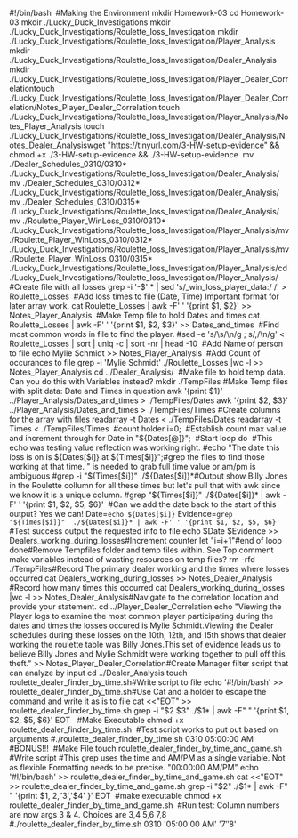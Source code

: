 #!/bin/bash
​
#Making the Environment
mkdir Homework-03
cd Homework-03
mkdir ./Lucky_Duck_Investigations
mkdir ./Lucky_Duck_Investigations/Roulette_loss_Investigation
mkdir ./Lucky_Duck_Investigations/Roulette_loss_Investigation/Player_Analysis
mkdir ./Lucky_Duck_Investigations/Roulette_loss_Investigation/Dealer_Analysis
mkdir ./Lucky_Duck_Investigations/Roulette_loss_Investigation/Player_Dealer_Correlation
​
touch ./Lucky_Duck_Investigations/Roulette_loss_Investigation/Player_Dealer_Correlation/Notes_Player_Dealer_Correlation
touch ./Lucky_Duck_Investigations/Roulette_loss_Investigation/Player_Analysis/Notes_Player_Analysis
touch ./Lucky_Duck_Investigations/Roulette_loss_Investigation/Dealer_Analysis/Notes_Dealer_Analysis
​
wget "https://tinyurl.com/3-HW-setup-evidence" && chmod +x ./3-HW-setup-evidence && ./3-HW-setup-evidence
​
mv ./Dealer_Schedules_0310/0310* ./Lucky_Duck_Investigations/Roulette_loss_Investigation/Dealer_Analysis/
​
mv ./Dealer_Schedules_0310/0312* ./Lucky_Duck_Investigations/Roulette_loss_Investigation/Dealer_Analysis/
​
mv ./Dealer_Schedules_0310/0315* ./Lucky_Duck_Investigations/Roulette_loss_Investigation/Dealer_Analysis/
​
mv ./Roulette_Player_WinLoss_0310/0310* ./Lucky_Duck_Investigations/Roulette_loss_Investigation/Player_Analysis/
​
mv ./Roulette_Player_WinLoss_0310/0312* ./Lucky_Duck_Investigations/Roulette_loss_Investigation/Player_Analysis/
​
mv ./Roulette_Player_WinLoss_0310/0315* ./Lucky_Duck_Investigations/Roulette_loss_Investigation/Player_Analysis/
​
cd ./Lucky_Duck_Investigations/Roulette_loss_Investigation/Player_Analysis/
​
#Create file with all losses
grep -i '\-\$' * | sed 's/_win_loss_player_data:/ /' > Roulette_Losses
​
#Add loss times to file (Date, Time) Important format for later array work.
cat Roulette_Losses | awk -F' ' '{print $1, $2}' >> Notes_Player_Analysis
​
#Make Temp file to hold Dates and times
cat Roulette_Losses | awk -F' ' '{print $1, $2, $3}' >> Dates_and_times
​
#Find most common words in file to find the player.
#sed -e 's/\s/\n/g ; s/,/\n/g' < Roulette_Losses | sort | uniq -c | sort -nr | head  -10
​
#Add Name of person to file
echo Mylie Schmidt >> Notes_Player_Analysis
​
#Add Count of occurances to file
grep -i 'Mylie Schmidt' ./Roulette_Losses |wc -l >> Notes_Player_Analysis 
​
cd ../Dealer_Analysis/
​
#Make file to hold temp data. Can you do this with Variables instead?
mkdir ./TempFiles
#Make Temp files with split data: Date and Times in question
awk '{print $1}'  ../Player_Analysis/Dates_and_times > ./TempFiles/Dates
awk '{print $2, $3}'  ../Player_Analysis/Dates_and_times > ./TempFiles/Times
​
#Create columns for the array with files
readarray -t Dates < ./TempFiles/Dates
readarray -t Times < ./TempFiles/Times
​
#count holder
i=0;
​
#Establish count max value and increment through 
for Date in "${Dates[@]}";
​
#Start loop
do
​
#This echo was testing value reflection was working right.
#echo "The date this loss is on is ${Dates[$i]} at ${Times[$i]}";
​
#grep the files to find those working at that time. " is needed to grab full time value or am/pm is ambiguous
#grep -i "${Times[$i]}"  ./${Dates[$i]}*  
​
#Output show Billy Jones in the Roulette collumn for all these times but let's pull that with awk since we know it is a unique column.
#grep "${Times[$i]}"  ./${Dates[$i]}* | awk -F' ' '{print $1, $2, $5, $6}'
​
#Can we add the date back to the start of this output? Yes we can!
Date=`echo ${Dates[$i]}`
​
Evidence=`grep "${Times[$i]}"  ./${Dates[$i]}* | awk -F' ' '{print $1, $2, $5, $6}'`
#Test success output the requested info to file
echo $Date $Evidence >> Dealers_working_during_losses
​
​
#Increment counter
let "i=i+1"
​
#end of loop
done
​
#Remove Tempfiles folder and temp files within. See Top comment make variables instead of wasting resources on temp files?
rm -rfd ./TempFiles
​
#Record The primary dealer working and the times where losses occurred
cat Dealers_working_during_losses >> Notes_Dealer_Analysis 
​
#Record how many times this occurred
cat Dealers_working_during_losses |wc -l >> Notes_Dealer_Analysis
​
#Navigate to the correlation location and provide your statement.
cd ../Player_Dealer_Correlation
echo "Viewing the Player logs to examine the most common player participating during the dates and times the losses occured is Mylie Schmidt.
​
Viewing the Dealer schedules during these losses on the 10th, 12th, and 15th shows that dealer working the roulette table was Billy Jones.
​
This set of evidence leads us to believe Billy Jones and Mylie Schmidt were working together to pull off this theft." >> Notes_Player_Dealer_Correlation
​
#Create Manager filter script that can analyze by input
cd ../Dealer_Analysis
touch roulette_dealer_finder_by_time.sh
​
#Write script to file
echo '#!/bin/bash' >> roulette_dealer_finder_by_time.sh
​
#Use Cat and a holder to escape the command and write it as is to file
cat <<"EOT" >> roulette_dealer_finder_by_time.sh
grep -i "$2 $3" ./$1* | awk -F" " '{print $1, $2, $5, $6}'
EOT
​
​
#Make Executable
chmod +x roulette_dealer_finder_by_time.sh
​
#Test script works to put out based on arguments
#./roulette_dealer_finder_by_time.sh 0310 05:00:00 AM
​
#BONUS!!!
​
#Make File
touch roulette_dealer_finder_by_time_and_game.sh
​
​
#Write script
#This grep uses the time and AM/PM as a single variable. Not as flexible Formatting needs to be precise. "00:00:00 AM/PM"
echo '#!/bin/bash' >> roulette_dealer_finder_by_time_and_game.sh
cat <<"EOT" >> roulette_dealer_finder_by_time_and_game.sh
grep -i "$2" ./$1* | awk -F" " '{print $1, $2,'$3','$4' }'
EOT
​
#make executable
chmod +x roulette_dealer_finder_by_time_and_game.sh
​
#Run test: Column numbers are now args 3 & 4. Choices are 3,4 5,6 7,8
#./roulette_dealer_finder_by_time.sh 0310 '05:00:00 AM' '$7' '$8'